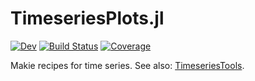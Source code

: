 # TimeseriesPlots.jl

[![Dev](https://img.shields.io/badge/docs-dev-blue.svg)](https://brendanjohnharris.github.io/TimeseriesPlots.jl/dev/)
[![Build Status](https://github.com/brendanjohnharris/TimeseriesPlots.jl/actions/workflows/CI.yml/badge.svg?branch=main)](https://github.com/brendanjohnharris/TimeseriesPlots.jl/actions/workflows/CI.yml?query=branch%3Amain)
[![Coverage](https://codecov.io/gh/brendanjohnharris/TimeseriesPlots.jl/branch/main/graph/badge.svg)](https://codecov.io/gh/brendanjohnharris/TimeseriesPlots.jl)

Makie recipes for time series. See also: [TimeseriesTools](https://github.com/brendanjohnharris/TimeseriesTools.jl).